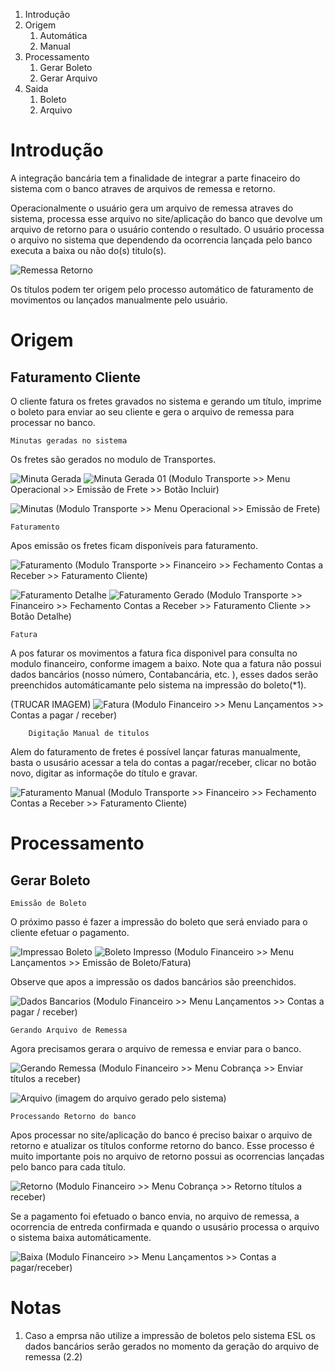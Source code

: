 <!-- TITLE: Integração Bancária Receber (COBRANÇA)-->
<!-- SUBTITLE: Integração Bancária a Pagar -->

1. Introdução
1. Origem
	1. Automática
	2. Manual
2. Processamento
	1. Gerar Boleto
	2. Gerar Arquivo
3. Saida
	1. Boleto
	2. Arquivo
# Introdução
A integração bancária tem a finalidade de integrar a parte finaceiro do sistema com o banco atraves de arquivos de remessa e retorno.

Operacionalmente o usuário gera um arquivo de remessa atraves do sistema, processa esse arquivo no site/aplicação do banco que devolve um arquivo de retorno para o usuário contendo o resultado. 
O usuário processa o arquivo no sistema que dependendo da ocorrencia lançada pelo banco executa a baixa ou não do(s) titulo(s).

![Remessa Retorno](/uploads/remessa-retorno.png "Remessa Retorno")

Os títulos podem ter origem pelo processo automático de faturamento de movimentos ou lançados manualmente pelo usuário.

# Origem
## Faturamento Cliente
O cliente fatura os fretes gravados no sistema e gerando um título, imprime o boleto para enviar ao seu cliente e gera o arquivo de remessa para processar no banco.

	Minutas geradas no sistema

Os fretes são gerados no modulo de Transportes.

![Minuta Gerada](/uploads/minuta-gerada.jpg "Minuta Gerada") ![Minuta Gerada 01](/uploads/minuta-gerada-01.jpg "Minuta Gerada 01")
(Modulo Transporte >> Menu Operacional >> Emissão de Frete >> Botão Incluir)

![Minutas](/uploads/minutas.jpg "Minutas")
(Modulo Transporte >> Menu Operacional >> Emissão de Frete)


	Faturamento

Apos emissão os fretes ficam disponíveis para faturamento.

![Faturamento](/uploads/faturamento.jpg "Faturamento")
(Modulo Transporte >> Financeiro >> Fechamento Contas a Receber >> Faturamento Cliente)

![Faturamento Detalhe](/uploads/faturamento-detalhe.jpg "Faturamento Detalhe")
![Faturamento Gerado](/uploads/faturamento-gerado.jpg "Faturamento Gerado")
(Modulo Transporte >> Financeiro >> Fechamento Contas a Receber >> Faturamento Cliente >> Botão Detalhe)

	Fatura
A pos faturar os movimentos a fatura fica disponivel para consulta no modulo financeiro, conforme imagem a baixo.
Note qua a fatura não possui dados bancários (nosso número, Contabancária, etc. ), esses dados serão preenchidos automáticamante pelo sistema na impressão do boleto(*1).

(TRUCAR IMAGEM)
![Fatura](/uploads/fatura.jpg "Fatura")
(Modulo Financeiro >> Menu Lançamentos >> Contas a pagar / receber)

		Digitação Manual de titulos

Alem do faturamento de fretes é possível lançar faturas manualmente, basta o ususário acessar a tela do contas a pagar/receber, clicar no botão novo, digitar as informaçõe do título e gravar.

![Faturamento Manual](/uploads/faturamento-manual.jpg "Faturamento Manual")
(Modulo Transporte >> Financeiro >> Fechamento Contas a Receber >> Faturamento Cliente)
# Processamento

## Gerar Boleto

	Emissão de Boleto
O próximo passo é fazer a impressão do boleto que será enviado para o cliente efetuar o pagamento.

![Impressao Boleto](/uploads/impressao-boleto.jpg "Impressao Boleto")
![Boleto Impresso](/uploads/boleto-impresso.jpg "Boleto Impresso")
(Modulo Financeiro >> Menu Lançamentos >> Emissão de Boleto/Fatura)

Observe que apos a impressão os dados bancários são preenchidos.

![Dados Bancarios](/uploads/dados-bancarios.jpg "Dados Bancarios")
(Modulo Financeiro >> Menu Lançamentos >> Contas a pagar / receber)

	Gerando Arquivo de Remessa

Agora precisamos gerara o arquivo de remessa e enviar para o banco.

![Gerando Remessa](/uploads/gerando-remessa.jpg "Gerando Remessa")
(Modulo Financeiro >> Menu Cobrança >> Enviar títulos a receber)

![Arquivo](/uploads/arquivo.jpg "Arquivo")
(imagem do arquivo gerado pelo sistema)

	Processando Retorno do banco

Apos processar no site/aplicação do banco é preciso baixar o arquivo de retorno e atualizar os títulos conforme retorno do banco.
Esse processo é muito importante pois no arquivo de retorno possui as ocorrencias lançadas pelo banco para cada título.

![Retorno](/uploads/retorno.jpg "Retorno")
(Modulo Financeiro >> Menu Cobrança >> Retorno títulos a receber)

Se a pagamento foi efetuado o banco envia, no arquivo de remessa, a ocorrencia de entreda confirmada e quando o ususário processa o arquivo o sistema baixa automáticamente.

![Baixa](/uploads/baixa.jpg "Baixa")
(Modulo Financeiro >> Menu Lançamentos >> Contas a pagar/receber)

# Notas
1. Caso a emprsa não  utilize a impressão de boletos pelo sistema ESL os dados bancários serão gerados no momento da geração do arquivo de remessa (2.2)